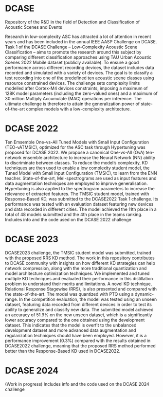# DCASE
Repository of the R&D in the field of Detection and Classification of Acoustic Scenes and Events

Research in low-complexity ASC has attracted a lot of attention in recent years and has been included in the annual IEEE AASP Challenge on DCASE. Task 1 of the DCASE Challenge – Low-Complexity Acoustic Scene Classification – aims to promote the research around this subject by comparing different classification approaches using
TAU Urban Acoustic Scenes 2022 Mobile dataset (publicly available). To ensure a good performance across different recording devices, the dataset includes data recorded and simulated with a variety of devices. The goal is to classify a test recording into one of the predefined ten acoustic scene classes using resource constrained devices. The challenge sets complexity limits modelled after Cortex-M4 devices constraints, imposing a maximum of 128K model parameters (including the zero-valued ones) and a maximum of 30 million Multiply Accumulate (MAC) operations per inference. The ultimate challenge is therefore to attain the generalization power of state-of-the-art complex models with a low-complexity architecture.

# DCASE 2022
Ten Emsemble One-vs-All Tuned Models with Small Input Configuration (TEO-vATMSIC), optimized for the ASC task through Hypertuning was proposed for DCASE 2022. We propose a canonical One-vs-All (OvA) ten-network ensemble architecture to increase the Neural Network (NN) ability to discriminate between classes. To reduce the model’s complexity, KD techniques are then used to enable a low complexity student model, the Tuned Model with Small Input Configuration (TMSIC), to learn from the ENN teacher. State-of-the-art, Mel-spectrograms are used as input features and data augmentation techniques are employed to improve generalisation. Hypertuning is also applied to the spectrogram parameters to increase the relevance of extracted features.
The TMSIC student model, trained with Response-Based KD, was submitted to the DCASE2022 Task 1 challenge. Its performance was tested with an evaluation dataset featuring new devices and data recorded in different cities. The model achieved the 11th place in a total of 48 models submitted and the 4th place in the teams ranking.
Includes info and the code used on the DCASE 2022 challenge

# DCASE 2023 
DCASE2023 challenge, the TMSIC student model was submitted, trained with the proposed RRS KD method. The work in this repository contributes to DCASE community with insights on how different KD strategies can help network compression, along with the more traditional quantization and model architecture optimization techniques. We implemented and tuned multiple KD techniques and evaluated their performance in this distillation problem to understand their merits and limitations. A novel KD technique, Relational Response Stagewise (RRS), is also presented and compared with the state-of-the-art.
The model was quantized with PTQ using a dynamic-range. In the competition evaluation, the model was tested using an unseen dataset, featuring data recorded from different devices in order to test its ability to generalize and classify new data. The submitted model achieved an accuracy of 51.9% on the new unseen dataset, which is a significantly lower accuracy compared to the one obtained using the development dataset. This indicates that the model is overfit to the unbalanced development dataset and more advanced data augmentation and regularization techniques should have been employed. However, it is a performance improvement (0.3%) compared with the results obtained in DCASE2022 challenge, meaning that the proposed RRS method performed better than the Response-Based KD used in DCASE2022.


# DCASE 2024 
(Work in progress)
Includes info and the code used on the DCASE 2024 challenge
